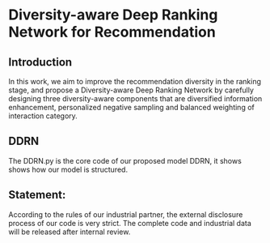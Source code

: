 # Diversity-aware Deep Ranking Network for Recommendation

## Introduction
In  this  work, we aim to improve the recommendation diversity in the ranking stage, and propose a 
Diversity-aware Deep Ranking Network by carefully designing three diversity-aware components
that are diversified information enhancement, personalized negative sampling and 
balanced weighting of interaction category.

## DDRN

The DDRN.py is the core code of our proposed model DDRN, it shows shows how our model is structured.


## Statement:
According to the rules of our industrial partner, the external disclosure process of our code is very strict. 
The complete code and industrial data will be released after internal review.